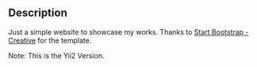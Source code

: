 ## Description

 Just a simple website to showcase my works. Thanks to [Start Bootstrap - Creative](https://startbootstrap.com/template-overviews/creative/) for the template.

 Note: This is the Yii2 Version.